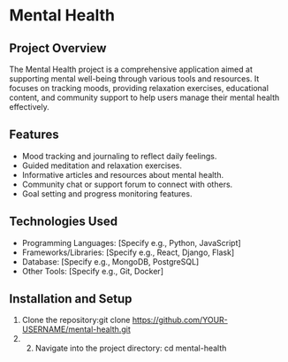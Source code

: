 # Mental Health

## Project Overview
The Mental Health project is a comprehensive application aimed at supporting mental well-being through various tools and resources. It focuses on tracking moods, providing relaxation exercises, educational content, and community support to help users manage their mental health effectively.

## Features
- Mood tracking and journaling to reflect daily feelings.
- Guided meditation and relaxation exercises.
- Informative articles and resources about mental health.
- Community chat or support forum to connect with others.
- Goal setting and progress monitoring features.

## Technologies Used
- Programming Languages: [Specify e.g., Python, JavaScript]
- Frameworks/Libraries: [Specify e.g., React, Django, Flask]
- Database: [Specify e.g., MongoDB, PostgreSQL]
- Other Tools: [Specify e.g., Git, Docker]

## Installation and Setup
1. Clone the repository:git clone https://github.com/YOUR-USERNAME/mental-health.git
2. 2. Navigate into the project directory:
      cd mental-health



